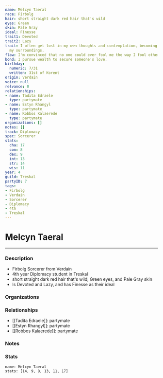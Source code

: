 ```yaml
---
name: Melcyn Taeral
race: Firbolg
hair: short straight dark red hair that's wild
eyes: Green
skin: Pale Gray
ideal: Finesse
trait1: Devoted
trait2: Lazy
trait: I often get lost in my own thoughts and contemplation, becoming oblivious to
  my surroundings.
flaw: I'm convinced that no one could ever fool me the way I fool others.
bond: I pursue wealth to secure someone's love.
birthday:
  numeric: 7/31
  written: 31st of Korent
origin: Verdain
voice: null
relvance: 0
relationships:
- name: Tadita Edraele
  type: partymate
- name: Estyn Rhangyl
  type: partymate
- name: Robbos Kalaerede
  type: partymate
organizations: []
notes: []
track: Diplomacy
spec: Sorcerer
stats:
  cha: 17
  con: 8
  dex: 9
  int: 13
  str: 14
  wis: 11
year: 4
guild: Treskal
partyID: 7
tags:
- Firbolg
- Verdain
- Sorcerer
- Diplomacy
- 4th
- Treskal
---
```

# Melcyn Taeral
---
### Description
- Firbolg Sorcerer from Verdain
- 4th year Diplomacy student in Treskal
- short straight dark red hair that's wild, Green eyes, and Pale Gray skin
- Is Devoted and Lazy, and has Finesse as their ideal

### Organizations

### Relationships
- [[Tadita Edraele]]: partymate
- [[Estyn Rhangyl]]: partymate
- [[Robbos Kalaerede]]: partymate

### Notes

### Stats
```statblock
name: Melcyn Taeral
stats: [14, 9, 8, 13, 11, 17]
```